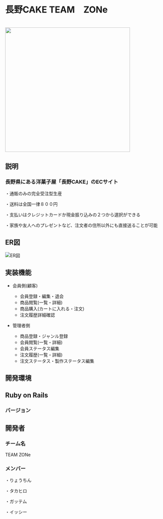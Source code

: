 # 長野CAKE  TEAM　ZONe
# <img src="https://user-images.githubusercontent.com/76931463/112435800-8f0d1500-8d88-11eb-8935-98145d47f87a.png" width="400">


## 説明

### 長野県にある洋菓子屋「長野CAKE」のECサイト
 ・通販のみの完全受注型生産
 
 ・送料は全国一律８００円
 
 ・支払いはクレジットカードか現金振り込みの２つから選択ができる
 
 ・家族や友人へのプレゼントなど、注文者の住所以外にも直接送ることが可能

## ER図

![ER図](https://user-images.githubusercontent.com/76931463/112425381-4f8afc80-8d79-11eb-8991-73e4b61d4727.jpg)

## 実装機能

- 会員側(顧客)
  - 会員登録・編集・退会
  - 商品閲覧(一覧・詳細)
  - 商品購入(カートに入れる・注文)
  - 注文履歴詳細確認

- 管理者側
  - 商品登録・ジャンル登録
  - 会員閲覧(一覧・詳細)
  - 会員ステータス編集
  - 注文履歴(一覧・詳細)
  - 注文ステータス・製作ステータス編集
 
## 開発環境　
Ruby on Rails
---
### バージョン

## 開発者

### チーム名
TEAM ZONe

### メンバー
・りょうちん

・タカヒロ

・ガッテム

・イッシー
